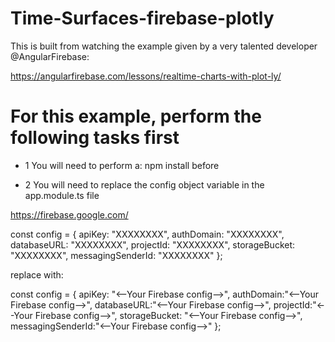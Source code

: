 # Time-Surfaces-firebase-plotly

This is built from watching the example given by a very talented developer @AngularFirebase:

https://angularfirebase.com/lessons/realtime-charts-with-plot-ly/


# For this example, perform the following tasks first 
- 1 You will need to perform a: npm install before

- 2 You will need to replace the config object variable in the app.module.ts file

https://firebase.google.com/


const config = {
  apiKey: "XXXXXXXX",
  authDomain: "XXXXXXXX",
  databaseURL: "XXXXXXXX",
  projectId: "XXXXXXXX",
  storageBucket: "XXXXXXXX",
  messagingSenderId: "XXXXXXXX"
};

replace with:

const config = {
  apiKey: "<--Your Firebase config-->",
  authDomain:"<--Your Firebase config-->",
  databaseURL:"<--Your Firebase config-->",
  projectId:"<--Your Firebase config-->",
  storageBucket: "<--Your Firebase config-->",
  messagingSenderId:"<--Your Firebase config-->"
};

